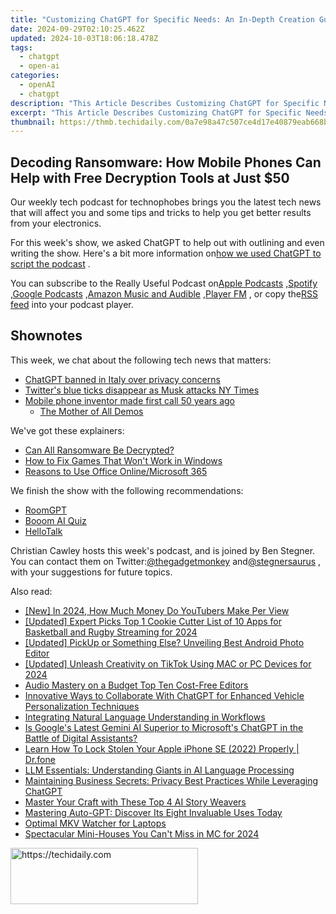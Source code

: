 ```yaml
---
title: "Customizing ChatGPT for Specific Needs: An In-Depth Creation Guide"
date: 2024-09-29T02:10:25.462Z
updated: 2024-10-03T18:06:18.478Z
tags:
  - chatgpt
  - open-ai
categories:
  - openAI
  - chatgpt
description: "This Article Describes Customizing ChatGPT for Specific Needs: An In-Depth Creation Guide"
excerpt: "This Article Describes Customizing ChatGPT for Specific Needs: An In-Depth Creation Guide"
thumbnail: https://thmb.techidaily.com/0a7e98a47c507ce4d17e40879eab668bc44ad83b05fd8fefcba56a2f27460108.jpg
---
```


## Decoding Ransomware: How Mobile Phones Can Help with Free Decryption Tools at Just $50

 Our weekly tech podcast for technophobes brings you the latest tech news that will affect you and some tips and tricks to help you get better results from your electronics.

 For this week's show, we asked ChatGPT to help out with outlining and even writing the show. Here's a bit more information on[how we used ChatGPT to script the podcast](https://www.makeuseof.com/i-used-chatgpt-to-script-a-podcast-heres-what-happened/) .

 You can subscribe to the Really Useful Podcast on[Apple Podcasts](https://podcasts.apple.com/gb/podcast/the-really-useful-podcast/id1437847131?mt=2) ,[Spotify](https://open.spotify.com/show/283gDxLd6OTNEpRq6tN7ha) ,[Google Podcasts](https://www.google.com/podcasts?feed=aHR0cHM6Ly9hbmNob3IuZm0vcy8zMWJlNDcwL3BvZGNhc3QvcnNz) ,[Amazon Music and Audible](https://music.amazon.co.uk/podcasts/20ab73d4-5da2-46c7-a17f-dc6eb39bdb48/The-Really-Useful-Podcast) ,[Player FM](https://player.fm/series/the-really-useful-podcast-2491856) , or copy the[RSS feed](https://feeds.transistor.fm/the-really-useful-podcast) into your podcast player.

## Shownotes

This week, we chat about the following tech news that matters:

* [ChatGPT banned in Italy over privacy concerns](https://www.bbc.co.uk/news/technology-65139406)
* [Twitter's blue ticks disappear as Musk attacks NY Times](https://www.bbc.co.uk/news/technology-65156216)
* [Mobile phone inventor made first call 50 years ago](https://www.bbc.co.uk/news/technology-65112048)  
  * [The Mother of All Demos](https://www.youtube.com/watch?v=B6rKUf9DWRI)

We've got these explainers:

* [Can All Ransomware Be Decrypted?](https://www.makeuseof.com/can-all-ransomware-be-decrypted/)
* [How to Fix Games That Won't Work in Windows](https://www.makeuseof.com/fix-games-not-working-windows/)
* [Reasons to Use Office Online/Microsoft 365](https://www.makeuseof.com/tag/dont-pay-word-5-reasons-use-office-online/)

We finish the show with the following recommendations:

* [RoomGPT](http://https://www.roomgpt.io/)
* [Booom AI Quiz](https://booom.ai/)
* [HelloTalk](https://www.hellotalk.com/?lang=en)

 Christian Cawley hosts this week's podcast, and is joined by Ben Stegner. You can contact them on Twitter:[@thegadgetmonkey](https://twitter.com/thegadgetmonkey) and[@stegnersaurus](https://twitter.com/stegnersaurus) , with your suggestions for future topics.

<ins class="adsbygoogle"
     style="display:block"
     data-ad-format="autorelaxed"
     data-ad-client="ca-pub-7571918770474297"
     data-ad-slot="1223367746"></ins>

<ins class="adsbygoogle"
     style="display:block"
     data-ad-client="ca-pub-7571918770474297"
     data-ad-slot="8358498916"
     data-ad-format="auto"
     data-full-width-responsive="true"></ins>

<span class="atpl-alsoreadstyle">Also read:</span>
<div><ul>
<li><a href="https://eaxpv-info.techidaily.com/new-in-2024-how-much-money-do-youtubers-make-per-view/"><u>[New] In 2024, How Much Money Do YouTubers Make Per View</u></a></li>
<li><a href="https://fox-friendly.techidaily.com/updated-expert-picks-top-1-cookie-cutter-list-of-10-apps-for-basketball-and-rugby-streaming-for-2024/"><u>[Updated] Expert Picks Top 1 Cookie Cutter List of 10 Apps for Basketball and Rugby Streaming for 2024</u></a></li>
<li><a href="https://extra-guidance.techidaily.com/updated-pickup-or-something-else-unveiling-best-android-photo-editor/"><u>[Updated] PickUp or Something Else? Unveiling Best Android Photo Editor</u></a></li>
<li><a href="https://tiktok-clips.techidaily.com/updated-unleash-creativity-on-tiktok-using-mac-or-pc-devices-for-2024/"><u>[Updated] Unleash Creativity on TikTok Using MAC or PC Devices for 2024</u></a></li>
<li><a href="https://sound-tweaking.techidaily.com/audio-mastery-on-a-budget-top-ten-cost-free-editors/"><u>Audio Mastery on a Budget Top Ten Cost-Free Editors</u></a></li>
<li><a href="https://tech-hub.techidaily.com/innovative-ways-to-collaborate-with-chatgpt-for-enhanced-vehicle-personalization-techniques/"><u>Innovative Ways to Collaborate With ChatGPT for Enhanced Vehicle Personalization Techniques</u></a></li>
<li><a href="https://tech-hub.techidaily.com/integrating-natural-language-understanding-in-workflows/"><u>Integrating Natural Language Understanding in Workflows</u></a></li>
<li><a href="https://tech-hub.techidaily.com/is-googles-latest-gemini-ai-superior-to-microsofts-chatgpt-in-the-battle-of-digital-assistants/"><u>Is Google's Latest Gemini AI Superior to Microsoft's ChatGPT in the Battle of Digital Assistants?</u></a></li>
<li><a href="https://iphone-unlock.techidaily.com/learn-how-to-lock-stolen-your-apple-iphone-se-2022-properly-drfone-by-drfone-ios/"><u>Learn How To Lock Stolen Your Apple iPhone SE (2022) Properly | Dr.fone</u></a></li>
<li><a href="https://tech-hub.techidaily.com/llm-essentials-understanding-giants-in-ai-language-processing/"><u>LLM Essentials: Understanding Giants in AI Language Processing</u></a></li>
<li><a href="https://tech-hub.techidaily.com/maintaining-business-secrets-privacy-best-practices-while-leveraging-chatgpt/"><u>Maintaining Business Secrets: Privacy Best Practices While Leveraging ChatGPT</u></a></li>
<li><a href="https://tech-hub.techidaily.com/master-your-craft-with-these-top-4-ai-story-weavers/"><u>Master Your Craft with These Top 4 AI Story Weavers</u></a></li>
<li><a href="https://tech-hub.techidaily.com/mastering-auto-gpt-discover-its-eight-invaluable-uses-today/"><u>Mastering Auto-GPT: Discover Its Eight Invaluable Uses Today</u></a></li>
<li><a href="https://extra-hints.techidaily.com/optimal-mkv-watcher-for-laptops/"><u>Optimal MKV Watcher for Laptops</u></a></li>
<li><a href="https://screen-mirroring-recording.techidaily.com/spectacular-mini-houses-you-cant-miss-in-mc-for-2024/"><u>Spectacular Mini-Houses You Can't Miss in MC for 2024</u></a></li>
</ul></div>

<!-- affiliate ads begin -->
<a href="https://aligracehair.sjv.io/c/5597632/1883998/19272" target="_top" id="1883998">
  <img src="//a.impactradius-go.com/display-ad/19272-1883998" border="0" alt="https://techidaily.com" width="300" height="90"/>
</a>
<img height="0" width="0" src="https://aligracehair.sjv.io/i/5597632/1883998/19272" style="position:absolute;visibility:hidden;" border="0" />
<!-- affiliate ads end -->

